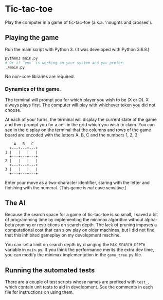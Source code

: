 # Tic-tac-toe

Play the computer in a game of tic-tac-toe (a.k.a. 'noughts and crosses').

## Playing the game

Run the main script with Python 3. (It was developed with Python 3.6.8.) 

```bash
python3 main.py
# Or if `env` is working on your system and you prefer:
./main.py
```

No non-core libraries are required.

### Dynamics of the game.

The terminal will prompt you for which player you wish to be (X or O). X always plays first. The computer will play with whichever token you did not choose.

At each of your turns, the terminal will display the current state of the game and then prompt you for a cell in the grid which you wish to claim. You can see in the display on the terminal that the columns and rows of the game board are encoded with the letters A, B, C and the numbers 1, 2, 3:

```
    A   B   C
  +---+---+---+
1 |   |   |   |
  +---+---+---+
2 |   |   |   |
  +---+---+---+
3 |   |   |   |
  +---+---+---+
```

Enter your move as a two-character identifier, staring with the letter and finishing with the numeral. (This game is *not* case sensitive.)

## The AI

Because the search space for a game of tic-tac-toe is so small, I saved a bit of programming time by implementing the minimax algorithm without alpha-beta pruning or restrictions on search depth. The lack of pruning imposes a computational cost that can slow play on older machines, but I did not find that this inhibited gameplay on my development machine.

You can set a limit on search depth by changing the `MAX_SEARCH_DEPTH` variable in `main.py`. If you think the performance merits the extra dev time, you can modify the minimax implementation in the `game_tree.py` file.

## Running the automated tests

There are a couple of test scripts whose names are prefixed with `test_`, which contain unit tests to aid in development. See the comments in each file for instructions on using them.
